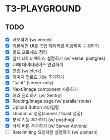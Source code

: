 # T3-PLAYGROUND

## TODO

- [x] 배포하기 (w/ vercel)
- [x] 기본적인 UI를 목업 데이터를 이용하여 구성하기
- [x] 빌드 프로세스 정리
- [x] 실제 데이터베이스 설정하기 (w/ vercel postgres)
- [x] UI에 데이터베이스 연결하기
- [x] 인증 (w/ clerk)
- [x] 이미지 업로드 기능 추가하기
- [x] "taint" (server-only)
- [x] Next/Image component 사용하기
- [x] 에러 관리하기 (w/ Sentry)
- [x] Routing/image page (w/ parallel route)
- [x] Upload Button 스타일링
- [x] shadcn ui 설정(sonner / toast 설정)
- [x] 분석 기능 추가하기 (w/ posthog)
- [x] 삭제 버튼 추가하기 (w/ Server Actions)
- [ ] Ratelimiting 요청제한 설정하기 (w/ upstash)

